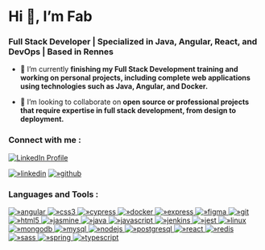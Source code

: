 <h1 align= »center »>Hi 👋, I’m Fab</h1>
<h3 align= »center »>Full Stack Developer | Specialized in Java, Angular, React, and DevOps | Based in Rennes</h3>

-	🔭 I’m currently **finishing my Full Stack Development training and working on personal projects, including complete web applications using technologies such as Java, Angular, and Docker.**

-	👯 I’m looking to collaborate on **open source or professional projects that require expertise in full stack development, from design to deployment.**

<h3 align="left">Connect with me :</h3>
<p align="left">
    <a href="https://www.linkedin.com/in/fabien-g-181095182" target="blank">
        <img align="center" src="https://img.shields.io/badge/LinkedIn-0077B5?style=for-the-badge&logo=linkedin&logoColor=white" alt="LinkedIn Profile"/>
    </a>
</p>
<p align= »left »>
<a href= »https://www.linkedin.com/in/fabien-g-181095182 » target= »blank »><img align= »center » src= »https://www.vectorlogo.zone/logos/linkedin/linkedin-icon.svg » alt= »linkedin » height= »30 » width= »40 » /></a>
<a href= »https://github.com/citizensyd » target= »blank »><img align= »center » src= »https://www.vectorlogo.zone/logos/github/github-icon.svg » alt= »github » height= »30 » width= »40 » /></a>
</p>

<h3 align= »left »>Languages and Tools :</h3>
<p align= »left »> 
<a href= »https://angular.io » target= »_blank » rel= »noreferrer »> <img src= »https://angular.io/assets/images/logos/angular/angular.svg » alt= »angular » width= »40 » height= »40 »/> </a> 
<a href= »https://www.w3schools.com/css/ » target= »_blank » rel= »noreferrer »> <img src= »https://raw.githubusercontent.com/devicons/devicon/master/icons/css3/css3-original-wordmark.svg » alt= »css3 » width= »40 » height= »40 »/> </a> 
<a href= »https://www.cypress.io » target= »_blank » rel= »noreferrer »> <img src= »https://raw.githubusercontent.com/simple-icons/simple-icons/6e46ec1fc23b60c8fd0d2f2ff46db82e16dbd75f/icons/cypress.svg » alt= »cypress » width= »40 » height= »40 »/> </a> 
<a href= »https://www.docker.com/ » target= »_blank » rel= »noreferrer »> <img src= »https://raw.githubusercontent.com/devicons/devicon/master/icons/docker/docker-original-wordmark.svg » alt= »docker » width= »40 » height= »40 »/> </a> 
<a href= »https://expressjs.com » target= »_blank » rel= »noreferrer »> <img src= »https://raw.githubusercontent.com/devicons/devicon/master/icons/express/express-original-wordmark.svg » alt= »express » width= »40 » height= »40 »/> </a> 
<a href= »https://www.figma.com/ » target= »_blank » rel= »noreferrer »> <img src= »https://www.vectorlogo.zone/logos/figma/figma-icon.svg » alt= »figma » width= »40 » height= »40 »/> </a> 
<a href= »https://git-scm.com/ » target= »_blank » rel= »noreferrer »> <img src= »https://www.vectorlogo.zone/logos/git-scm/git-scm-icon.svg » alt= »git » width= »40 » height= »40 »/> </a> 
<a href= »https://www.w3.org/html/ » target= »_blank » rel= »noreferrer »> <img src= »https://raw.githubusercontent.com/devicons/devicon/master/icons/html5/html5-original-wordmark.svg » alt= »html5 » width= »40 » height= »40 »/> </a> 
<a href= »https://jasmine.github.io/ » target= »_blank » rel= »noreferrer »> <img src= »https://www.vectorlogo.zone/logos/jasmine/jasmine-icon.svg » alt= »jasmine » width= »40 » height= »40 »/> </a> 
<a href= »https://www.java.com » target= »_blank » rel= »noreferrer »> <img src= »https://raw.githubusercontent.com/devicons/devicon/master/icons/java/java-original.svg » alt= »java » width= »40 » height= »40 »/> </a> 
<a href= »https://developer.mozilla.org/en-US/docs/Web/JavaScript » target= »_blank » rel= »noreferrer »> <img src= »https://raw.githubusercontent.com/devicons/devicon/master/icons/javascript/javascript-original.svg » alt= »javascript » width= »40 » height= »40 »/> </a> 
<a href= »https://www.jenkins.io » target= »_blank » rel= »noreferrer »> <img src= »https://www.vectorlogo.zone/logos/jenkins/jenkins-icon.svg » alt= »jenkins » width= »40 » height= »40 »/> </a> 
<a href= »https://jestjs.io » target= »_blank » rel= »noreferrer »> <img src= »https://www.vectorlogo.zone/logos/jestjsio/jestjsio-icon.svg » alt= »jest » width= »40 » height= »40 »/> </a> 
<a href= »https://www.linux.org/ » target= »_blank » rel= »noreferrer »> <img src= »https://raw.githubusercontent.com/devicons/devicon/master/icons/linux/linux-original.svg » alt= »linux » width= »40 » height= »40 »/> </a> 
<a href= »https://www.mongodb.com/ » target= »_blank » rel= »noreferrer »> <img src= »https://raw.githubusercontent.com/devicons/devicon/master/icons/mongodb/mongodb-original-wordmark.svg » alt= »mongodb » width= »40 » height= »40 »/> </a> 
<a href= »https://www.mysql.com/ » target= »_blank » rel= »noreferrer »> <img src= »https://raw.githubusercontent.com/devicons/devicon/master/icons/mysql/mysql-original-wordmark.svg » alt= »mysql » width= »40 » height= »40 »/> </a> 
<a href= »https://nodejs.org » target= »_blank » rel= »noreferrer »> <img src= »https://raw.githubusercontent.com/devicons/devicon/master/icons/nodejs/nodejs-original-wordmark.svg » alt= »nodejs » width= »40 » height= »40 »/> </a> 
<a href= »https://www.postgresql.org » target= »_blank » rel= »noreferrer »> <img src= »https://raw.githubusercontent.com/devicons/devicon/master/icons/postgresql/postgresql-original-wordmark.svg » alt= »postgresql » width= »40 » height= »40 »/> </a> 
<a href= »https://reactjs.org/ » target= »_blank » rel= »noreferrer »> <img src= »https://raw.githubusercontent.com/devicons/devicon/master/icons/react/react-original-wordmark.svg » alt= »react » width= »40 » height= »40 »/> </a> 
<a href= »https://redis.io » target= »_blank » rel= »noreferrer »> <img src= »https://raw.githubusercontent.com/devicons/devicon/master/icons/redis/redis-original-wordmark.svg » alt= »redis » width= »40 » height= »40 »/> </a> 
<a href= »https://sass-lang.com » target= »_blank » rel= »noreferrer »> <img src= »https://raw.githubusercontent.com/devicons/devicon/master/icons/sass/sass-original.svg » alt= »sass » width= »40 » height= »40 »/> </a> 
<a href= »https://spring.io/ » target= »_blank » rel= »noreferrer »> <img src= »https://www.vectorlogo.zone/logos/springio/springio-icon.svg » alt= »spring » width= »40 » height= »40 »/> </a> 
<a href= »https://www.typescriptlang.org/ » target= »_blank » rel= »noreferrer »> <img src= »https://raw.githubusercontent.com/devicons/devicon/master/icons/typescript/typescript-original.svg » alt= »typescript » width= »40 » height= »40 »/> </a> 
</p>
